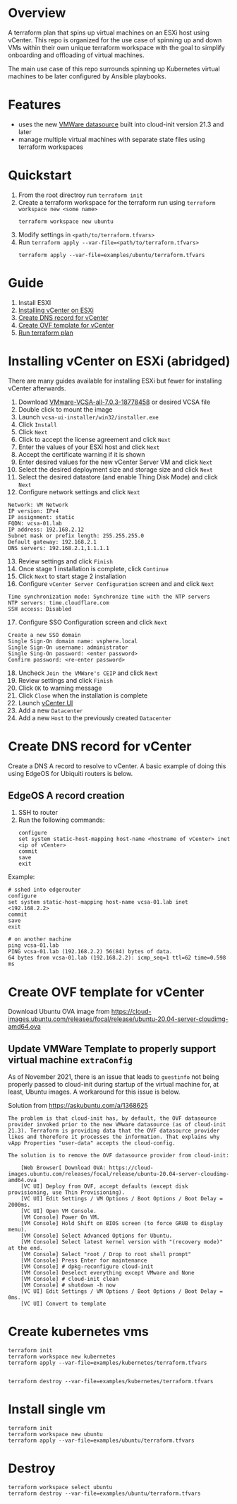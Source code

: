 # Overview
A terraform plan that spins up virtual machines on an ESXi host using vCenter. This repo is organized for the use case of spinning up and down VMs within their own unique terraform workspace with the goal to simplify onboarding and offloading of virtual machines.

The main use case of this repo surrounds spinning up Kubernetes virtual machines to be later configured by Ansible playbooks.


# Features
- uses the new [VMWare datasource](https://cloudinit.readthedocs.io/en/latest/topics/datasources/vmware.html) built into cloud-init version 21.3 and later
- manage multiple virtual machines with separate state files using terraform workspaces


# Quickstart
1. From the root directroy run `terraform init`
2. Create a terraform workspace for the terraform run using `terraform workspace new <some name>`
    ```
    terraform workspace new ubuntu
    ```
3. Modify settings in `<path/to/terraform.tfvars>`
4. Run `terraform apply --var-file=<path/to/terraform.tfvars>`
    ```
    terraform apply --var-file=examples/ubuntu/terraform.tfvars
    ```


# Guide
1. Install ESXI
2. [Installing vCenter on ESXi](#installing-vcenter-on-esxi-abridged)
3. [Create DNS record for vCenter](#create-dns-record-for-vcenter)
4. [Create OVF template for vCenter](#create-ovf-template-for-vcenter)
5. [Run terraform plan](#quickstart)


# Installing vCenter on ESXi (abridged)
There are many guides available for installing ESXi but fewer for installing vCenter afterwards. 

1. Download [VMware-VCSA-all-7.0.3-18778458](https://customerconnect.vmware.com/en/downloads/details?downloadGroup=VC70U3A&productId=974) or desired VCSA file
2. Double click to mount the image
3. Launch `vcsa-ui-installer/win32/installer.exe`
4. Click `Install`
5. Click `Next`
6. Click to accept the license agreement and click `Next`
7. Enter the values of your ESXi host and click `Next`
8. Accept the certificate warning if it is shown
9. Enter desired values for the new vCenter Server VM and click `Next`
10. Select the desired deployment size and storage size and click `Next`
11. Select the desired datastore (and enable Thing Disk Mode) and click `Next`
12. Configure network settings and click `Next`
```
Network: VM Network
IP version: IPv4
IP assignment: static
FQDN: vcsa-01.lab
IP address: 192.168.2.12
Subnet mask or prefix length: 255.255.255.0
Default gateway: 192.168.2.1
DNS servers: 192.168.2.1,1.1.1.1
```
13. Review settings and click `Finish`
14. Once stage 1 installation is complete, click `Continue`
15. Click `Next` to start stage 2 installation
16. Configure `vCenter Server Configuration` screen and and click `Next`
```
Time synchronization mode: Synchronize time with the NTP servers
NTP servers: time.cloudflare.com
SSH access: Disabled
```
17. Configure SSO Configuration screen and click `Next`
```
Create a new SSO domain
Single Sign-On domain name: vsphere.local
Single Sign-On username: administrator
Single Sing-On password: <enter password>
Confirm password: <re-enter password>
```
18. Uncheck `Join the VMWare's CEIP` and click `Next`
19. Review settings and click `Finish`
20. Click `OK` to warning message
21. Click `Close` when the installation is complete
22. Launch [vCenter UI](https://192.168.2.12)
23. Add a new `Datacenter`
24. Add a new `Host` to the previously created `Datacenter`


# Create DNS record for vCenter
Create a DNS A record to resolve to vCenter. A basic example of doing this using EdgeOS for Ubiquiti routers is below.

## EdgeOS A record creation
1. SSH to router
2. Run the following commands:
    ```
    configure
    set system static-host-mapping host-name <hostname of vCenter> inet <ip of vCenter>
    commit
    save
    exit
    ```

Example:
```
# sshed into edgerouter
configure
set system static-host-mapping host-name vcsa-01.lab inet <192.168.2.2>
commit
save
exit

# on another machine
ping vcsa-01.lab
PING vcsa-01.lab (192.168.2.2) 56(84) bytes of data.
64 bytes from vcsa-01.lab (192.168.2.2): icmp_seq=1 ttl=62 time=0.598 ms
```


# Create OVF template for vCenter
Download Ubuntu OVA image from https://cloud-images.ubuntu.com/releases/focal/release/ubuntu-20.04-server-cloudimg-amd64.ova

## Update VMWare Template to properly support virtual machine `extraConfig`
As of November 2021, there is an issue that leads to `guestinfo` not being properly passed to cloud-init during startup of the virtual machine for, at least, Ubuntu images. A workaround for this issue is below.

Solution from https://askubuntu.com/a/1368625
```
The problem is that cloud-init has, by default, the OVF datasource provider invoked prior to the new VMware datasource (as of cloud-init 21.3). Terraform is providing data that the OVF datasource provider likes and therefore it processes the information. That explains why vApp Properties "user-data" accepts the cloud-config.

The solution is to remove the OVF datasource provider from cloud-init:

    [Web Browser[ Download OVA: https://cloud-images.ubuntu.com/releases/focal/release/ubuntu-20.04-server-cloudimg-amd64.ova
    [VC UI] Deploy from OVF, accept defaults (except disk provisioning, use Thin Provisioning).
    [VC UI] Edit Settings / VM Options / Boot Options / Boot Delay = 2000ms.
    [VC UI] Open VM Console.
    [VM Console] Power On VM.
    [VM Console] Hold Shift on BIOS screen (to force GRUB to display menu).
    [VM Console] Select Advanced Options for Ubuntu.
    [VM Console] Select latest kernel version with "(recovery mode)" at the end.
    [VM Console] Select "root / Drop to root shell prompt"
    [VM Console] Press Enter for maintenance
    [VM Console] # dpkg-reconfigure cloud-init
    [VM Console] Deselect everything except VMware and None
    [VM Console] # cloud-init clean
    [VM Console] # shutdown -h now
    [VC UI] Edit Settings / VM Options / Boot Options / Boot Delay = 0ms.
    [VC UI] Convert to template
```

# Create kubernetes vms
```
terraform init
terraform workspace new kubernetes
terraform apply --var-file=examples/kubernetes/terraform.tfvars


terraform destroy --var-file=examples/kubernetes/terraform.tfvars

```

# Install single vm
```
terraform init
terraform workspace new ubuntu
terraform apply --var-file=examples/ubuntu/terraform.tfvars
```

# Destroy
```
terraform workspace select ubuntu
terraform destroy --var-file=examples/ubuntu/terraform.tfvars
```
